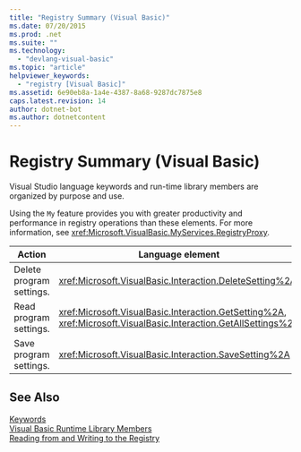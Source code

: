 ```yaml
---
title: "Registry Summary (Visual Basic)"
ms.date: 07/20/2015
ms.prod: .net
ms.suite: ""
ms.technology: 
  - "devlang-visual-basic"
ms.topic: "article"
helpviewer_keywords: 
  - "registry [Visual Basic]"
ms.assetid: 6e90eb8a-1a4e-4387-8a68-9287dc7875e8
caps.latest.revision: 14
author: dotnet-bot
ms.author: dotnetcontent
---
```

# Registry Summary (Visual Basic)
Visual Studio language keywords and run-time library members are organized by purpose and use.  
  
 Using the `My` feature provides you with greater productivity and performance in registry operations than these elements. For more information, see <xref:Microsoft.VisualBasic.MyServices.RegistryProxy>.  
  
|**Action**|**Language element**|  
|----------------|--------------------------|  
|Delete program settings.|<xref:Microsoft.VisualBasic.Interaction.DeleteSetting%2A>|  
|Read program settings.|<xref:Microsoft.VisualBasic.Interaction.GetSetting%2A>, <xref:Microsoft.VisualBasic.Interaction.GetAllSettings%2A>|  
|Save program settings.|<xref:Microsoft.VisualBasic.Interaction.SaveSetting%2A>|  
  
## See Also  
 [Keywords](../../../visual-basic/language-reference/keywords/index.md)  
 [Visual Basic Runtime Library Members](../../../visual-basic/language-reference/runtime-library-members.md)  
 [Reading from and Writing to the Registry](../../../visual-basic/developing-apps/programming/computer-resources/reading-from-and-writing-to-the-registry.md)
